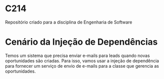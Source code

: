 # C214
Repositório criado para a disciplina de Engenharia de Software

# Cenário da Injeção de Dependências
Temos um sistema que precisa enviar e-mails para leads quando novas oportunidades são criadas. Para isso, vamos usar a injeção de dependência para fornecer um serviço de envio de e-mails para a classe que gerencia as oportunidades.
